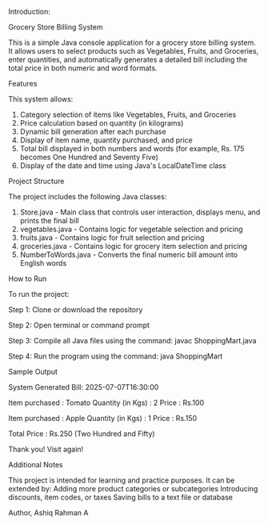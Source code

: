Introduction:

Grocery Store Billing System

This is a simple Java console application for a grocery store billing system. It allows users to select products such as Vegetables, Fruits, and Groceries, enter quantities, and automatically generates a detailed bill including the total price in both numeric and word formats.

Features

This system allows:

1. Category selection of items like Vegetables, Fruits, and Groceries
2. Price calculation based on quantity (in kilograms)
3. Dynamic bill generation after each purchase
4. Display of item name, quantity purchased, and price
5. Total bill displayed in both numbers and words (for example, Rs. 175 becomes One Hundred and Seventy Five)
6. Display of the date and time using Java's LocalDateTime class

Project Structure

The project includes the following Java classes:

1. Store.java - Main class that controls user interaction, displays menu, and prints the final bill
2. vegetables.java - Contains logic for vegetable selection and pricing
3. fruits.java - Contains logic for fruit selection and pricing
4. groceries.java - Contains logic for grocery item selection and pricing
5. NumberToWords.java - Converts the final numeric bill amount into English words

How to Run

To run the project:

Step 1: Clone or download the repository

Step 2: Open terminal or command prompt

Step 3: Compile all Java files using the command: javac ShoppingMart.java

Step 4: Run the program using the command: java ShoppingMart

Sample Output

System Generated Bill:
2025-07-07T16:30:00

Item purchased : Tomato
Quantity (in Kgs) : 2
Price : Rs.100

Item purchased : Apple
Quantity (in Kgs) : 1
Price : Rs.150

Total Price : Rs.250 (Two Hundred and Fifty)

Thank you! Visit again!

Additional Notes

This project is intended for learning and practice purposes.
It can be extended by:
Adding more product categories or subcategories
Introducing discounts, item codes, or taxes
Saving bills to a text file or database

Author,
Ashiq Rahman A
